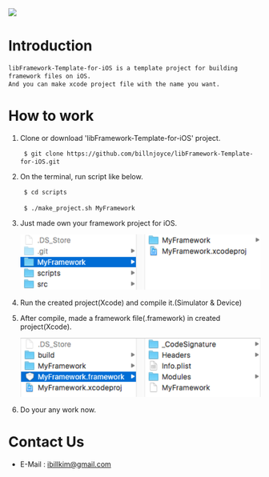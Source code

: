 <img src="http://jsappfactory.cafe24.com/Resources/CI-black.png" width=300>

# Introduction 

    libFramework-Template-for-iOS is a template project for building framework files on iOS.
    And you can make xcode project file with the name you want. 
    
# How to work

1. Clone or download 'libFramework-Template-for-iOS' project.

        $ git clone https://github.com/billnjoyce/libFramework-Template-for-iOS.git

2. On the terminal, run script like below.
    
        $ cd scripts
    
        $ ./make_project.sh MyFramework
    
3. Just made own your framework project for iOS.

    <img src="https://github.com/billnjoyce/libFramework-Template-for-iOS/blob/master/help1.png?raw=true" width=500>
    
4. Run the created project(Xcode) and compile it.(Simulator & Device)

5. After compile, made a framework file(.framework) in created project(Xcode).

    <img src="https://github.com/billnjoyce/libFramework-Template-for-iOS/blob/master/help2.png?raw=true" width=500>
    
6. Do your any work now.

# Contact Us

* E-Mail : ibillkim@gmail.com
